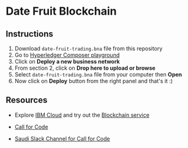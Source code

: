 # Date Fruit Blockchain

## Instructions
1. Download `date-fruit-trading.bna` file from this repository
2. Go to [Hyperledger Composer playground](https://composer-playground.mybluemix.net/)
3. Click on **Deploy a new business network**
4. From section 2, click on **Drop here to upload or browse**
5. Select `date-fruit-trading.bna` file from your computer then **Open**
6. Now click on **Deploy** button from the right panel and that's it :)

## Resources
- Explore [IBM Cloud](https://ibm.biz/BdYjgA) and try out the [Blockchain service](https://console.bluemix.net/catalog/services/blockchain)

- [Call for Code](https://callforcode.org/)

- [Saudi Slack Channel for Call for Code](https://join.slack.com/t/callforcodesaudi/shared_invite/enQtNDEyMTYwMjg4OTM1LTA0MzcyN2VlNmU0OGI0ODk2MGNkZWM2MGZjODZkNGZjNDQwYjExZmE0OWViOWU4MzdhYTgzZmM0Y2U1MTgzZTA)
